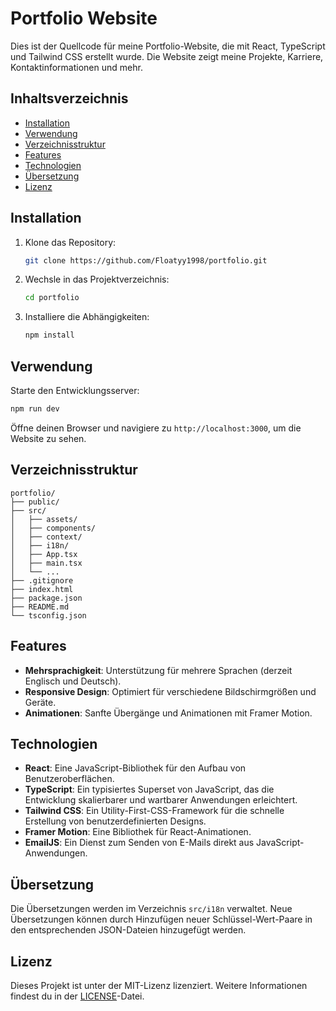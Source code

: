 # Portfolio Website

Dies ist der Quellcode für meine Portfolio-Website, die mit React, TypeScript und Tailwind CSS erstellt wurde. Die Website zeigt meine Projekte, Karriere, Kontaktinformationen und mehr.

## Inhaltsverzeichnis

- [Installation](#installation)
- [Verwendung](#verwendung)
- [Verzeichnisstruktur](#verzeichnisstruktur)
- [Features](#features)
- [Technologien](#technologien)
- [Übersetzung](#übersetzung)
- [Lizenz](#lizenz)

## Installation

1. Klone das Repository:
   ```bash
   git clone https://github.com/Floatyy1998/portfolio.git
   ```
2. Wechsle in das Projektverzeichnis:
   ```bash
   cd portfolio
   ```
3. Installiere die Abhängigkeiten:
   ```bash
   npm install
   ```

## Verwendung

Starte den Entwicklungsserver:

```bash
npm run dev
```

Öffne deinen Browser und navigiere zu `http://localhost:3000`, um die Website zu sehen.

## Verzeichnisstruktur

```plaintext
portfolio/
├── public/
├── src/
│   ├── assets/
│   ├── components/
│   ├── context/
│   ├── i18n/
│   ├── App.tsx
│   ├── main.tsx
│   └── ...
├── .gitignore
├── index.html
├── package.json
├── README.md
└── tsconfig.json
```

## Features

- **Mehrsprachigkeit**: Unterstützung für mehrere Sprachen (derzeit Englisch und Deutsch).
- **Responsive Design**: Optimiert für verschiedene Bildschirmgrößen und Geräte.
- **Animationen**: Sanfte Übergänge und Animationen mit Framer Motion.

## Technologien

- **React**: Eine JavaScript-Bibliothek für den Aufbau von Benutzeroberflächen.
- **TypeScript**: Ein typisiertes Superset von JavaScript, das die Entwicklung skalierbarer und wartbarer Anwendungen erleichtert.
- **Tailwind CSS**: Ein Utility-First-CSS-Framework für die schnelle Erstellung von benutzerdefinierten Designs.
- **Framer Motion**: Eine Bibliothek für React-Animationen.
- **EmailJS**: Ein Dienst zum Senden von E-Mails direkt aus JavaScript-Anwendungen.

## Übersetzung

Die Übersetzungen werden im Verzeichnis `src/i18n` verwaltet. Neue Übersetzungen können durch Hinzufügen neuer Schlüssel-Wert-Paare in den entsprechenden JSON-Dateien hinzugefügt werden.

## Lizenz

Dieses Projekt ist unter der MIT-Lizenz lizenziert. Weitere Informationen findest du in der [LICENSE](LICENSE)-Datei.
